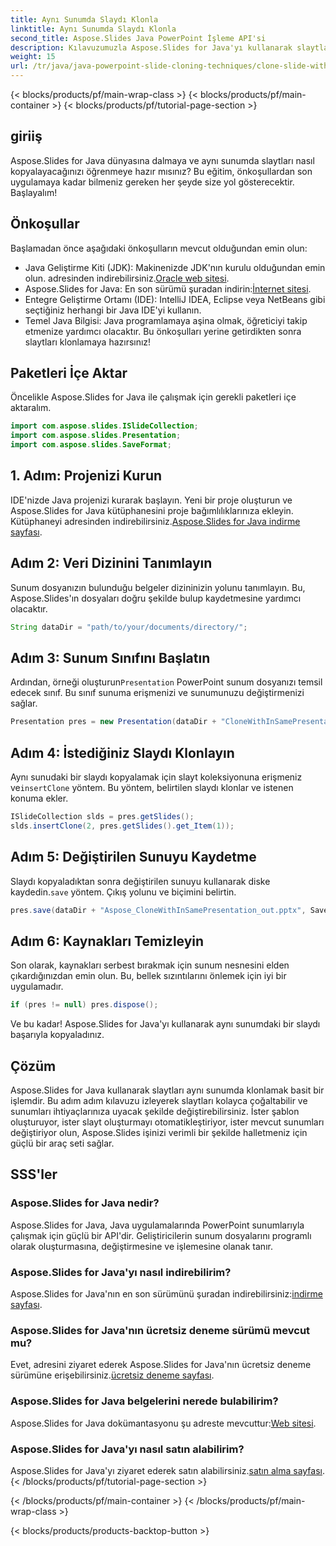 ```yaml
---
title: Aynı Sunumda Slaydı Klonla
linktitle: Aynı Sunumda Slaydı Klonla
second_title: Aspose.Slides Java PowerPoint İşleme API'si
description: Kılavuzumuzla Aspose.Slides for Java'yı kullanarak slaytları aynı sunumda kopyalayın. PowerPoint işlemlerini kolaylaştırmak isteyen geliştiriciler için mükemmeldir.
weight: 15
url: /tr/java/java-powerpoint-slide-cloning-techniques/clone-slide-within-same-presentation-powerpoint/
---
```


{< blocks/products/pf/main-wrap-class >}
{< blocks/products/pf/main-container >}
{< blocks/products/pf/tutorial-page-section >}

## giriiş
Aspose.Slides for Java dünyasına dalmaya ve aynı sunumda slaytları nasıl kopyalayacağınızı öğrenmeye hazır mısınız? Bu eğitim, önkoşullardan son uygulamaya kadar bilmeniz gereken her şeyde size yol gösterecektir. Başlayalım!
## Önkoşullar
Başlamadan önce aşağıdaki önkoşulların mevcut olduğundan emin olun:
-  Java Geliştirme Kiti (JDK): Makinenizde JDK'nın kurulu olduğundan emin olun. adresinden indirebilirsiniz.[Oracle web sitesi](https://www.oracle.com/java/technologies/javase-downloads.html).
-  Aspose.Slides for Java: En son sürümü şuradan indirin:[İnternet sitesi](https://releases.aspose.com/slides/java/).
- Entegre Geliştirme Ortamı (IDE): IntelliJ IDEA, Eclipse veya NetBeans gibi seçtiğiniz herhangi bir Java IDE'yi kullanın.
- Temel Java Bilgisi: Java programlamaya aşina olmak, öğreticiyi takip etmenize yardımcı olacaktır.
Bu önkoşulları yerine getirdikten sonra slaytları klonlamaya hazırsınız!
## Paketleri İçe Aktar
Öncelikle Aspose.Slides for Java ile çalışmak için gerekli paketleri içe aktaralım.
```java
import com.aspose.slides.ISlideCollection;
import com.aspose.slides.Presentation;
import com.aspose.slides.SaveFormat;

```

## 1. Adım: Projenizi Kurun
IDE'nizde Java projenizi kurarak başlayın. Yeni bir proje oluşturun ve Aspose.Slides for Java kütüphanesini proje bağımlılıklarınıza ekleyin. Kütüphaneyi adresinden indirebilirsiniz.[Aspose.Slides for Java indirme sayfası](https://releases.aspose.com/slides/java/).
## Adım 2: Veri Dizinini Tanımlayın
Sunum dosyanızın bulunduğu belgeler dizininizin yolunu tanımlayın. Bu, Aspose.Slides'ın dosyaları doğru şekilde bulup kaydetmesine yardımcı olacaktır.
```java
String dataDir = "path/to/your/documents/directory/";
```
## Adım 3: Sunum Sınıfını Başlatın
 Ardından, örneği oluşturun`Presentation` PowerPoint sunum dosyanızı temsil edecek sınıf. Bu sınıf sunuma erişmenizi ve sunumunuzu değiştirmenizi sağlar.
```java
Presentation pres = new Presentation(dataDir + "CloneWithInSamePresentation.pptx");
```
## Adım 4: İstediğiniz Slaydı Klonlayın
 Aynı sunudaki bir slaydı kopyalamak için slayt koleksiyonuna erişmeniz ve`insertClone` yöntem. Bu yöntem, belirtilen slaydı klonlar ve istenen konuma ekler.
```java
ISlideCollection slds = pres.getSlides();
slds.insertClone(2, pres.getSlides().get_Item(1));
```
## Adım 5: Değiştirilen Sunuyu Kaydetme
 Slaydı kopyaladıktan sonra değiştirilen sunuyu kullanarak diske kaydedin.`save` yöntem. Çıkış yolunu ve biçimini belirtin.
```java
pres.save(dataDir + "Aspose_CloneWithInSamePresentation_out.pptx", SaveFormat.Pptx);
```
## Adım 6: Kaynakları Temizleyin
Son olarak, kaynakları serbest bırakmak için sunum nesnesini elden çıkardığınızdan emin olun. Bu, bellek sızıntılarını önlemek için iyi bir uygulamadır.
```java
if (pres != null) pres.dispose();
```
Ve bu kadar! Aspose.Slides for Java'yı kullanarak aynı sunumdaki bir slaydı başarıyla kopyaladınız.
## Çözüm
Aspose.Slides for Java kullanarak slaytları aynı sunumda klonlamak basit bir işlemdir. Bu adım adım kılavuzu izleyerek slaytları kolayca çoğaltabilir ve sunumları ihtiyaçlarınıza uyacak şekilde değiştirebilirsiniz. İster şablon oluşturuyor, ister slayt oluşturmayı otomatikleştiriyor, ister mevcut sunumları değiştiriyor olun, Aspose.Slides işinizi verimli bir şekilde halletmeniz için güçlü bir araç seti sağlar.
## SSS'ler
### Aspose.Slides for Java nedir?
Aspose.Slides for Java, Java uygulamalarında PowerPoint sunumlarıyla çalışmak için güçlü bir API'dir. Geliştiricilerin sunum dosyalarını programlı olarak oluşturmasına, değiştirmesine ve işlemesine olanak tanır.
### Aspose.Slides for Java'yı nasıl indirebilirim?
 Aspose.Slides for Java'nın en son sürümünü şuradan indirebilirsiniz:[indirme sayfası](https://releases.aspose.com/slides/java/).
### Aspose.Slides for Java'nın ücretsiz deneme sürümü mevcut mu?
 Evet, adresini ziyaret ederek Aspose.Slides for Java'nın ücretsiz deneme sürümüne erişebilirsiniz.[ücretsiz deneme sayfası](https://releases.aspose.com/).
### Aspose.Slides for Java belgelerini nerede bulabilirim?
Aspose.Slides for Java dokümantasyonu şu adreste mevcuttur:[Web sitesi](https://reference.aspose.com/slides/java/).
### Aspose.Slides for Java'yı nasıl satın alabilirim?
 Aspose.Slides for Java'yı ziyaret ederek satın alabilirsiniz.[satın alma sayfası](https://purchase.aspose.com/buy).
{< /blocks/products/pf/tutorial-page-section >}

{< /blocks/products/pf/main-container >}
{< /blocks/products/pf/main-wrap-class >}

{< blocks/products/products-backtop-button >}
